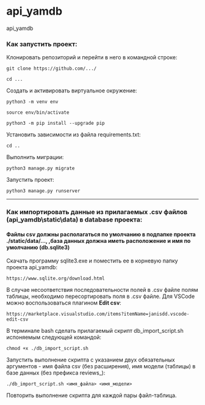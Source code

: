 # api_yamdb
api_yamdb

### Как запустить проект:

Клонировать репозиторий и перейти в него в командной строке:

```
git clone https://github.com/.../
```

```
cd ...
```

Cоздать и активировать виртуальное окружение:

```
python3 -m venv env
```

```
source env/bin/activate
```

```
python3 -m pip install --upgrade pip
```

Установить зависимости из файла requirements.txt:

```
cd ..
```

Выполнить миграции:

```
python3 manage.py migrate
```

Запустить проект:

```
python3 manage.py runserver
```
____
### Как импортировать данные из прилагаемых .csv файлов (api_yamdb\static\data\) в database проекта:

#### Файлы csv должны располагаться по умолчанию в подпапке проекта ./static/data/..., ,база данных должна иметь расположение и имя по умолчанию (db.sqlite3)

Скачать программу sqlite3.exe и поместить ее в корневую папку проекта api_yamdb:

```
https://www.sqlite.org/download.html
```

В случае несоответствия последовательности полей в .csv файле полям таблицы, необходимо пересортировать поля в .csv файле.
Для VSCode можно воспользоваться плагином **Edit csv**:

```
https://marketplace.visualstudio.com/items?itemName=janisdd.vscode-edit-csv
```

В терминале bash сделать прилагаемый скрипт db_import_script.sh испоняемым следующей командой:

```
chmod +x ./db_import_script.sh
```

Запустить выполнение скрипта с указанием двух обязательных аргументов - имя файла csv (без расширения), имя модели (таблицы) в базе данных (без префикса reviews_):

```
./db_import_script.sh <имя_файла> <имя_модели>
```

Повторить выполнение скрипта для каждой пары файл-таблица.
